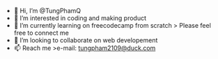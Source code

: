 - 👋 Hi, I’m @TungPhamQ
- 👀 I’m interested in coding and making product
- 🌱 I’m currently learning on freecodecamp from scratch
      > Please feel free to connect me
- 💞️ I’m looking to collaborate on web developement
- 📫 Reach me 
        >e-mail: tungpham2109@duck.com

<!---
TungPhamQ/TungPhamQ is a ✨ special ✨ repository because its `README.md` (this file) appears on your GitHub profile.
You can click the Preview link to take a look at your changes.
--->
